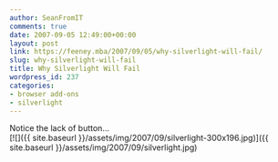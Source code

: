 ```yaml
---
author: SeanFromIT
comments: true
date: 2007-09-05 12:49:00+00:00
layout: post
link: https://feeney.mba/2007/09/05/why-silverlight-will-fail/
slug: why-silverlight-will-fail
title: Why Silverlight Will Fail
wordpress_id: 237
categories:
- browser add-ons
- silverlight
---
```


Notice the lack of button...  
[![]({{ site.baseurl }}/assets/img/2007/09/silverlight-300x196.jpg)]({{ site.baseurl }}/assets/img/2007/09/silverlight.jpg)
